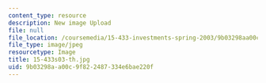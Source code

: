 ```yaml
---
content_type: resource
description: New image Upload
file: null
file_location: /coursemedia/15-433-investments-spring-2003/9b03298aa00c9f822487334e6bae220f_15-433s03-th.jpg
file_type: image/jpeg
resourcetype: Image
title: 15-433s03-th.jpg
uid: 9b03298a-a00c-9f82-2487-334e6bae220f
---
```

